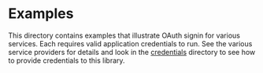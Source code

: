 # Examples

This directory contains examples that illustrate OAuth signin for
various services. Each requires valid application credentials to run.
See the various service providers for details and look in the 
[credentials](../../credentials) directory to see how to provide
credentials to this library.
